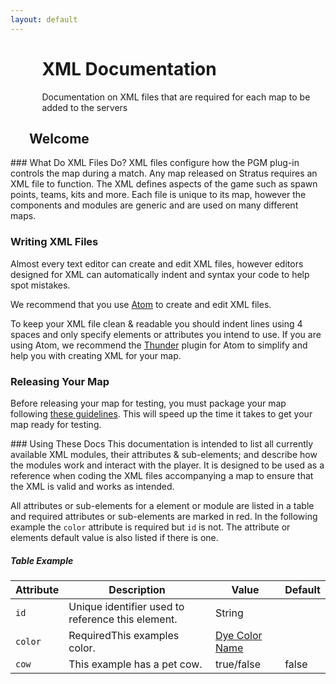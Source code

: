 ```yaml
---
layout: default
---
```


<div class="jumbotron head" style="padding-left: 10%">
    <h1>XML Documentation</h1>
    <p class="lead">Documentation on XML files that are required for each map to be added to the servers</p>
</div>
<div class="col-sm-10 col-sm-offset-1">
<section>
    <div class="page-header">
        <h1 style="padding-left: 30px">Welcome</h1>
    </div>
    <div class="col-sm-12">

<div class="col-sm-6" markdown="1">
### What Do XML Files Do?
XML files configure how the PGM plug-in controls the map during a match. Any map released on Stratus requires an XML file to function. The XML defines aspects of the game such as spawn points, teams, kits and more. Each file is unique to its map, however the components and modules are generic and are used on many different maps.


### Writing XML Files
Almost every text editor can create and edit XML files, however editors designed for XML can automatically indent and syntax your code to help spot mistakes.

We recommend that you use [Atom](https://atom.io/) to create and edit XML files.

To keep your XML file clean & readable you should indent lines using 4 spaces and only specify elements or attributes you intend to use. If you are using Atom, we recommend the [Thunder](https://github.com/Matic0B/Thunder) plugin for Atom to simplify and help you with creating XML for your map.

### Releasing Your Map
Before releasing your map for testing, you must package your map following [these guidelines](/guides/packaging/cleaning_files).
This will speed up the time it takes to get your map ready for testing.

</div>
<div class="col-sm-6" markdown="1">
### Using These Docs
This documentation is intended to list all currently available XML modules, their attributes & sub-elements; and describe how the modules work and interact with the player. It is designed to be used as a reference when coding the XML files accompanying a map to ensure that the XML is valid and works as intended.

All attributes or sub-elements for a element or module are listed in a table and required attributes or sub-elements are marked in red. In the following example the `color` attribute is required but `id` is not. The attribute or elements default value is also listed if there is one.

##### Table Example
<div class="table-responsive">
    <table class="table table-striped table-condensed">
        <thead>
            <tr>
                <th>Attribute</th>
                <th>Description</th>
                <th>Value</th>
                <th>Default</th>
            </tr>
        </thead>
        <tbody>
            <tr>
                <td><code>id</code></td>
                <td>Unique identifier used to reference this element.</td>
                <td><span class="label label-primary">String</span></td>
                <td></td>
            </tr>
            <tr>
                <td><code>color</code></td>
                <td><span class="label label-danger">Required</span>This examples color.</td>
                <td><a href="/reference/colors"> Dye Color Name</a></td>
                <td></td>
            </tr>
            <tr>
                <td><code>cow</code></td>
                <td>This example has a pet cow.</td>
                <td><span class="label label-primary">true/false</span></td>
                <td>false</td>
            </tr>
        </tbody>
    </table>
</div>

</div>
</div>
</section>
</div>
